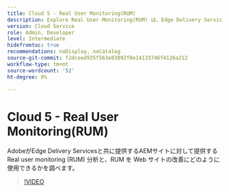 ```yaml
---
title: Cloud 5 - Real User Monitoring(RUM)
description: Explore Real User Monitoring(RUM) は、Edge Delivery Servicesで機能します。
version: Cloud Service
role: Admin, Developer
level: Intermediate
hidefromtoc: true
recommendations: noDisplay, noCatalog
source-git-commit: f2dceed935f563e83092f8e14133746f4126a212
workflow-type: tm+mt
source-wordcount: '52'
ht-degree: 0%

---
```


# Cloud 5 - Real User Monitoring(RUM)

AdobeがEdge Delivery Servicesと共に提供するAEMサイトに対して提供する Real user monitoring (RUM) 分析と、RUM を Web サイトの改善にどのように使用できるかを調べます。

>[!VIDEO](https://video.tv.adobe.com/v/3427495?quality=12&learn=on)

